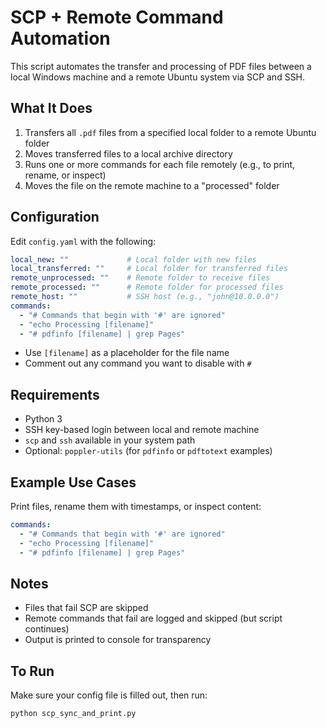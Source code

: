 # SCP + Remote Command Automation

This script automates the transfer and processing of PDF files between a local Windows machine and a remote Ubuntu system via SCP and SSH.

## What It Does

1. Transfers all `.pdf` files from a specified local folder to a remote Ubuntu folder
2. Moves transferred files to a local archive directory
3. Runs one or more commands for each file remotely (e.g., to print, rename, or inspect)
4. Moves the file on the remote machine to a "processed" folder

## Configuration

Edit `config.yaml` with the following:

```yaml
local_new: ""             # Local folder with new files
local_transferred: ""     # Local folder for transferred files
remote_unprocessed: ""    # Remote folder to receive files
remote_processed: ""      # Remote folder for processed files
remote_host: ""           # SSH host (e.g., "john@10.0.0.0")
commands:
  - "# Commands that begin with '#' are ignored"
  - "echo Processing [filename]"
  - "# pdfinfo [filename] | grep Pages"
```

- Use `[filename]` as a placeholder for the file name
- Comment out any command you want to disable with `#`

## Requirements

- Python 3
- SSH key-based login between local and remote machine
- `scp` and `ssh` available in your system path
- Optional: `poppler-utils` (for `pdfinfo` or `pdftotext` examples)

## Example Use Cases

Print files, rename them with timestamps, or inspect content:

```yaml
commands:
  - "# Commands that begin with '#' are ignored"
  - "echo Processing [filename]"
  - "# pdfinfo [filename] | grep Pages"
```

## Notes

- Files that fail SCP are skipped
- Remote commands that fail are logged and skipped (but script continues)
- Output is printed to console for transparency

## To Run

Make sure your config file is filled out, then run:

```bash
python scp_sync_and_print.py
```
